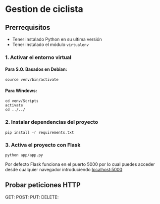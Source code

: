 # Gestion de ciclista

## Prerrequisitos

- Tener instalado Python en su ultima versión
- Tener instalado el módulo `virtualenv`

### 1. Activar el entorno virtual

#### Para S.O. Basados en Debian:

    source venv/bin/activate

#### Para Windows:

    cd venv/Scripts
    activate
    cd ../../

### 2. Instalar dependencias del proyecto

    pip install -r requirements.txt

### 3. Activa el proyecto con Flask

    python app/app.py

Por defecto Flask funciona en el puerto 5000 por lo cual puedes acceder desde cualquier navegador introduciendo [localhost:5000](https://localhost:5000)

## Probar peticiones HTTP

GET:
POST:
PUT:
DELETE:
